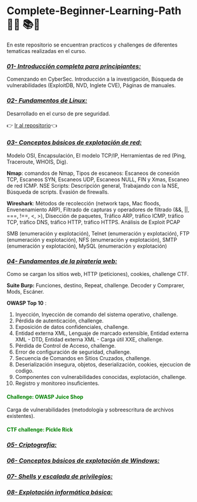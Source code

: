 #  Complete-Beginner-Learning-Path   👨‍💻 📚🥈

En este repositorio se encuentran practicos y challenges de diferentes tematicas realizadas en el curso.

### ***_<u> 01- Introducción completa para principiantes:</u>_*** 
Comenzando en CyberSec. Introducción a la investigación, Búsqueda de vulnerabilidades (ExploitDB, NVD, Inglete CVE), 
Páginas de manuales.

### **_<u>02- Fundamentos de Linux:</u>_** 
Desarrollado en el curso de pre seguridad.

 👉 <a href="https://github.com/manuelpalomeque/Pre-Security-Learning-Path---TryHackMe/tree/main/04-%20Fundamentos%20de%20Linux" 
 target="_blank"> Ir al repositorio</a>👈

### **_<u> 03- Conceptos básicos de explotación de red:</u>_** 
Modelo OSI, Encapsulación, El modelo TCP/IP, Herramientas de red (Ping, Traceroute, WHOIS, Dig).

**Nmap**: comandos de Nmap, Tipos de escaneos: Escaneos de conexión TCP, Escaneos SYN, Escaneos UDP, Escaneos NULL, FIN 
y Xmas, Escaneo de red ICMP. NSE Scripts: Descripción general, Trabajando con la NSE, Búsqueda de scripts. Evasión de 
firewalls.

**Wireshark**: Métodos de recolección (network taps, Mac floods, Envenenamiento ARP), Filtrado de capturas y operadores 
de filtrado (&&, ||, ===, !==, <, >), Disección de paquetes, Tráfico ARP, tráfico ICMP, tráfico TCP, tráfico DNS, 
tráfico HTTP, tráfico HTTPS. Análisis de Exploit PCAP

SMB (enumeración y explotación), Telnet (enumeración y explotación), FTP (enumeración y explotación), NFS (enumeración 
y explotación), SMTP (enumeración y explotación), MySQL (enumeración y explotación)

### **_<u>04- Fundamentos de la piratería web:</u>_**
Como se cargan los sitios web, HTTP (peticiones), cookies, challenge CTF.

**Suite Burp:**  Funciones, destino, Repeat, challenge. Decoder y Comprarer, Mods, Escáner.

**OWASP Top 10** : 
1) Inyección, Inyección de comando del sistema operativo, challenge.
2) Pérdida de autenticación, challenge.
3) Exposición de datos confidenciales, challenge.
4) Entidad externa XML, Lenguaje de marcado extensible, Entidad externa XML - DTD, Entidad externa XML - Carga útil XXE,
challenge.
5) Pérdida de Control de Acceso, challenge.
6) Error de configuración de seguridad, challenge.
7) Secuencia de Comandos en Sitios Cruzados, challenge.
8) Deserialización insegura, objetos, deserialización, cookies, ejecucion de codigo.
9) Componentes con vulnerabilidades conocidas,  explotación, challenge.
10) Registro y monitoreo insuficientes.

<h4 style="color:green;">Challenge: OWASP Juice Shop</h3>

Carga de vulnerabilidades (metodología y sobreescritura de archivos existentes).

<h4 style="color:green;">CTF challenge: Pickle Rick</h3>

### **_<u>05- Criptografía:</u>_** 

### **_<u>06- Conceptos básicos de explotación de Windows:</u>_** 

### **_<u>07- Shells y escalada de privilegios:</u>_** 

### **_<u>08- Explotación informática básica:</u>_** 


    

